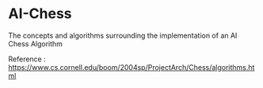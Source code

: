 # AI-Chess
The concepts and algorithms surrounding the implementation of an AI Chess Algorithm

Reference : https://www.cs.cornell.edu/boom/2004sp/ProjectArch/Chess/algorithms.html
 
 
 
 
